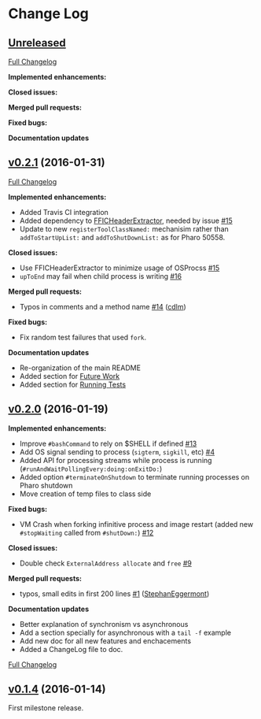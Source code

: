 # Change Log


## [Unreleased](https://github.com/marianopeck/OSSubprocess/tree/HEAD)

[Full Changelog](https://github.com/marianopeck/OSSubprocess/compare/v0.2.1...HEAD)

**Implemented enhancements:**

**Closed issues:**

**Merged pull requests:**

**Fixed bugs:**


**Documentation updates**



## [v0.2.1](https://github.com/marianopeck/OSSubprocess/tree/v0.2.1) (2016-01-31)

[Full Changelog](https://github.com/marianopeck/OSSubprocess/compare/v0.2.0...v0.2.1)

**Implemented enhancements:**

- Added Travis CI integration
- Added dependency to [FFICHeaderExtractor](https://github.com/marianopeck/FFICHeaderExtractor), needed by issue [\#15](https://github.com/marianopeck/OSSubprocess/issues/15)
- Update to new `registerToolClassNamed:` mechanisim rather than `addToStartUpList:` and `addToShutDownList:` as for Pharo 50558.

**Closed issues:**

- Use FFICHeaderExtractor to minimize usage of OSProcss [\#15](https://github.com/marianopeck/OSSubprocess/issues/15)
- `upToEnd` may fail when child process is writing [\#16](https://github.com/marianopeck/OSSubprocess/issues/16)

**Merged pull requests:**

- Typos in comments and a method name [\#14](https://github.com/marianopeck/OSSubprocess/pull/14) ([cdlm](https://github.com/cdlm))

**Fixed bugs:**

- Fix random test failures that used `fork`.

**Documentation updates**

- Re-organization of the main README
- Added section for [Future Work](https://github.com/marianopeck/OSSubprocess#future-work)
- Added section for [Running Tests](https://github.com/marianopeck/OSSubprocess#running-the-tests)


## [v0.2.0](https://github.com/marianopeck/OSSubprocess/tree/v0.2.0) (2016-01-19)


**Implemented enhancements:**

- Improve `#bashCommand` to rely on $SHELL if defined  [\#13](https://github.com/marianopeck/OSSubprocess/issues/13)
- Add OS signal sending to process (`sigterm`, `sigkill`, etc) [\#4](https://github.com/marianopeck/OSSubprocess/issues/4)
- Added API for processing streams while process is running (`#runAndWaitPollingEvery:doing:onExitDo:`)
- Added option `#terminateOnShutdown` to terminate running processes on Pharo shutdown
- Move creation of temp files to class side

**Fixed bugs:**

- VM Crash when forking infinitive process and image restart (added new `#stopWaiting` called from `#shutDown:`)  [\#12](https://github.com/marianopeck/OSSubprocess/issues/12)

**Closed issues:**

- Double check `ExternalAddress allocate`  and `free` [\#9](https://github.com/marianopeck/OSSubprocess/issues/9)

**Merged pull requests:**

- typos, small edits in first 200 lines [\#1](https://github.com/marianopeck/OSSubprocess/pull/1) ([StephanEggermont](https://github.com/StephanEggermont))

**Documentation updates**

- Better explanation of synchronism vs asynchronous
- Add a section specially for asynchronous with a `tail -f` example
- Add new doc for all new features and enchacements
- Added a ChangeLog file to doc.

[Full Changelog](https://github.com/marianopeck/OSSubprocess/compare/v0.1.4...v0.2.0)


## [v0.1.4](https://github.com/marianopeck/OSSubprocess/tree/v0.1.4) (2016-01-14)
First milestone release.
